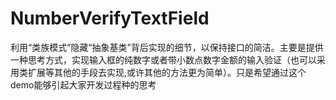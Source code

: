 # NumberVerifyTextField
利用“类族模式”隐藏“抽象基类”背后实现的细节，以保持接口的简洁。主要是提供一种思考方式，实现输入框的纯数字或者带小数点数字金额的输入验证（也可以采用类扩展等其他的手段去实现,或许其他的方法更为简单）。只是希望通过这个demo能够引起大家开发过程种的思考
